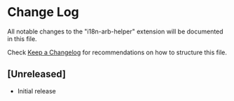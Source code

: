 # Change Log

All notable changes to the "i18n-arb-helper" extension will be documented in this file.

Check [Keep a Changelog](http://keepachangelog.com/) for recommendations on how to structure this file.

## [Unreleased]

- Initial release